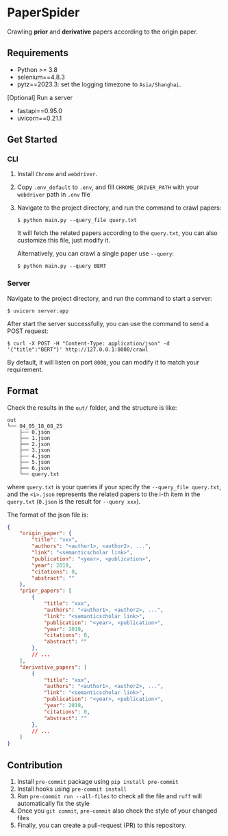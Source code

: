 # PaperSpider

Crawling **prior** and **derivative** papers according to the origin paper.

## Requirements

- Python >= 3.8
- selenium==4.8.3
- pytz==2023.3: set the logging timezone to `Asia/Shanghai`.

[Optional] Run a server
- fastapi==0.95.0
- uvicorn==0.21.1

## Get Started

### CLI

1. Install `Chrome` and `webdriver`.
2. Copy `.env_default` to `.env`, and fill `CHROME_DRIVER_PATH` with your `webdriver` path in `.env` file
3. Navigate to the project directory, and run the command to crawl papers:
    ```
    $ python main.py --query_file query.txt
    ```
    It will fetch the related papers according to the `query.txt`, you can also customize this file, just modify it.

    Alternatively, you can crawl a single paper use `--query`:
    ```
    $ python main.py --query BERT
    ```

### Server

Navigate to the project directory, and run the command to start a server:
```
$ uvicorn server:app
```

After start the server successfully, you can use the command to send a POST request:
```
$ curl -X POST -H "Content-Type: application/json" -d '{"title":"BERT"}' http://127.0.0.1:8000/crawl
```
By default, it will listen on port `8000`, you can modify it to match your requirement.

## Format

Check the results in the `out/` folder, and the structure is like:
```
out
└── 04_05_18_08_25
    ├── 0.json
    ├── 1.json
    ├── 2.json
    ├── 3.json
    ├── 4.json
    ├── 5.json
    ├── 6.json
    └── query.txt
```
where `query.txt` is your queries if your specify the `--query_file query.txt`, and the `<i>.json` represents the related papers to the i-th item in the `query.txt` (`0.json` is the result for `--query xxx`).

The format of the json file is:
```json
{
    "origin_paper": {
        "title": "xxx",
        "authors": "<author1>, <author2>, ...",
        "link": "<semanticscholar link>",
        "publication": "<year>, <publication>",
        "year": 2019,
        "citations": 0,
        "abstract": ""
    },
    "prior_papers": [
        {
            "title": "xxx",
            "authors": "<author1>, <author2>, ...",
            "link": "<semanticscholar link>",
            "publication": "<year>, <publication>",
            "year": 2019,
            "citations": 0,
            "abstract": ""
        },
        // ...
    ],
    "derivative_papers": [
        {
            "title": "xxx",
            "authors": "<author1>, <author2>, ...",
            "link": "<semanticscholar link>",
            "publication": "<year>, <publication>",
            "year": 2019,
            "citations": 0,
            "abstract": ""
        },
        // ...
    ]
}
```

## Contribution

1. Install `pre-commit` package using `pip install pre-commit`
2. Install hooks using `pre-commit install`
3. Run `pre-commit run --all-files` to check all the file and `ruff` will automatically fix the style
4. Once you `git commit`, `pre-commit` also check the style of your changed files
5. Finally, you can create a pull-request (PR) to this repository.
